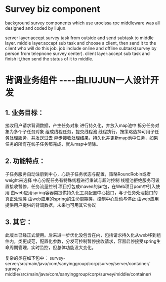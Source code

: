 # Survey biz component
background survey components which use urocissa rpc middleware was all designed and coded by liujun.

server layer:accept survey task from outside and send subtask to middle layer.
middle layer:accept sub task and choose a client, then send it to the client who will do this job.
              job include online and offline subtask(survey by person from telepnone survey center).
client layer:accept sub task and finish it,then send the status of it to middle.

# **背调业务组件**   ----由LIUJUN一人设计开发

## 1. 业务目标：
   接收用户请求背调数据，产生任务对象
   进行持久化，并放入map池中
   拆分任务对象为多个子任务对象
   组成线程任务，提交线程池
   线程执行，按策略选择可用子任务处理服务，并发送过去
   异步接收处理结果，持久化并更新map池中任务，如果任务的所有在线子任务都完成，就从map中清除。
   
## 2. 功能特点：
   子任务服务自动注册到中心，心跳子任务状态与配置，策略RoundRobin或者weight来选择
   中心分配任务有特殊线程进行重试与超时控制
   线程池拒绝服务可设置接收暂停，任务流量控制
   项目打包成maven的jar包，在Web项目pom中引入使用
   由web应用spring容器类提供持久化工具配置中心接口，与子任务处理接口的真正处理类
   由web应用的spring的生命周期类，控制中心启动与停止
   由web应用提供用户提供的背调数据，未来也可用其它协议
   
## 3. 其它：
   此版本已经正式使用。后来进一步优化没包含在内，包括请求持久化从web移到组件内，类更规范，配置化参数，分发可控制暂停接收请求，容器启停接受spring生命周期管理，实时监控，但总体功能没大变化。

   复杂的类在如下包中：
   survey-server/src/main/java/com/sanyinggroup/corp/survey/server/container/
   survey-middle/src/main/java/com/sanyinggroup/corp/survey/middle/container/
